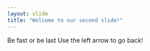 ```yaml
---
layout: slide
title: "Welcome to our second slide!"
---
```

Be fast or be last
Use the left arrow to go back!
